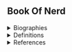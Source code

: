 ## Book Of Nerd

<details>
<summary>Biographies</summary>

#### Ada Lovelace

> Ada Lovelace was an English mathematician and writer, well known for her work on Charles Babbage's proposed computer – "The Analytical Engine" first described in 1837. She was first to recognize that machines were capable of more than pure arithmetic calculations and published the first algorithm to be tasked by a machine.

#### Tim Berners-Lee

> Tim Berners-Lee is an English computer scientist renowned for creating the World Wide Web, implementing a successful communication between a HTTP client and server over the Internet in November 1989. This is important as the WWW is the main form of information and interconnection for most people nowadays.

#### Grace Hopper

> Grace Hopper was an American computer scientist and one of the first programmers of the `Harvard Mark I` computer. She also invented one of the first linker programs. Hopper theorised machine-dependent programming languages and created `FLOW-MATIC`, which later inspired `COBOL`, a high level programming language for businesses.

#### Alan Turing

> Alan Turing was an English mathematician, computer scientist, logician, cryptanalyst, philosopher and theoretical biologist. He is renowned for the development of theoretical computer science, algorithms and computation through his invention – "The Turing Machine", considered to be a model of a general-purpose computer.

#### Margaret Hamilton

> Margaret Hamilton is an American computer scientist and systems engineer. She was the director of the software engineering division of the MIT Instrumentation Laboratory, which developed software for NASA's Apollo program.

#### Dennis Ritchie

> Dennis Ritchie was an American computer scientist renowned for creating the C programming language, which then became the "Mother" of most modern languages with its inspiring syntax. He also developed the Unix Operating System with Ken Thompson, inspiring many modern Unix and Unix-like Operating Systems.

</details>

<details>
<summary>Definitions</summary>

#### Network

> A computer network is a collection of computers (nodes) that are connected with wires or wirelessly to transmit and receive data.

#### Device

> A device in a computer network is what the network is comprised of, also referred to as 'Nodes'. There are two different types of devices - end devices and intermediary devices. End devices are either the source or destination of a transmission, so a client device like a personal computer, or a server. Intermediary devices assist the flow of data transmission by forwarding them, such as routers.

![](https://external-content.duckduckgo.com/iu/?u=https%3A%2F%2Ftse1.mm.bing.net%2Fth%3Fid%3DOIP.uC_f0Fv6GTDnjyxjARFiYgHaEE%26pid%3DApi&f=1)

#### Router

> A router in a computer network is as the name suggests, an intermediary device that is responsible for forwading data packets (routing them) through a network until they reach an end device. Also, a router connects all devices connected to it and forms a local network.

![](<https://external-content.duckduckgo.com/iu/?u=https%3A%2F%2Ffthmb.tqn.com%2F55b_4EdpJWd2nwIx3w6JvKqdq5Q%3D%2F5001x3335%2Ffilters%3Afill(auto%2C1)%2Fwireless-router-57ee8cea5f9b586c353f3e9f.jpg&f=1&nofb=1>)

#### Switch

> A switch in a computer network is an intermediary device which is responsible for forwading transmitted packets from one device to another within a Local Area Network (LAN).

![](https://external-content.duckduckgo.com/iu/?u=https%3A%2F%2Fmedia.startech.com%2Fcms%2Fproducts%2Fmain%2Fies51000.main.jpg&f=1&nofb=1)

#### Gateway

> A gateway is a network node which is responsible for connecting two networks together that use different protocols. Gateways are located on the edge of a network and manages receiving and transmitted packets to and from that network.

#### Repeater

> Just like a Minecraft Redstone repeater, repeaters in a computer network are devices that are responsible for strengthening a signal over a long distance. These devices operate on Layer 1 of the OSI Model (the physical layer).

![](https://external-content.duckduckgo.com/iu/?u=http%3A%2F%2Fwww.learnabhi.com%2Fwp-content%2Fuploads%2F2017%2F10%2FUntitled2.png&f=1&nofb=1)

#### Server

> A server is an end device which is capable of receiving requests, processing them, and responding thus delivering or 'serving' data packets back to the requester Node, which is referred to as a client Node.

#### File Server

> A file server is a type of server which is responsible for storing, accessing and managing files within a network. I.e. a file server is a Node which provides shared disk access within a network. Standard protocols for accessing file servers are FTP and HTTP/HTTPS.

![](https://external-content.duckduckgo.com/iu/?u=https%3A%2F%2Fi.stack.imgur.com%2FCaRC6.png&f=1&nofb=1)

#### Web Server

> A web server is a type of server which is responsible for serving data to a client over HTTP. Web servers are responsible for delivering webpages to the browser after a request has been routed to them after a DNS lookup and a TCP handshake. Nowadays, web servers can also be used for REST, GraphQL etc APIs which extends their usage to a general client-server communication. Popular web servers include Apache Web Server and NginX. NginX is also a reverse proxy.

![](https://external-content.duckduckgo.com/iu/?u=https%3A%2F%2Fmiro.medium.com%2Fmax%2F1024%2F1*TrNJZqECEj0eVuJDeNKtNQ.png&f=1&nofb=1)

#### Database

> A database is a structured and organized collection of large amounts of data usually stored on a computer, controlled by a management system (DBMS). The two most common and popular databases are Relational Databases (RDBMS), e.g. PostgreSQL, MySQL and NoSQL Databases, e.g. MongoDB and Redis. Relational databases have schemas, organize data into tables and use SQL to query the database. NoSQL Databases are semistructured or not structured at all, and are often used in complex web applications.

![](https://external-content.duckduckgo.com/iu/?u=https%3A%2F%2Fupload.wikimedia.org%2Fwikipedia%2Fcommons%2F5%2F57%2FRDBMS_structure.png&f=1&nofb=1)

#### Proxy

> A proxy is a middleman which receives requests and redirects them. Proxy servers can be bidirectional gateways which control the received and transmitted requests to and from a network. The power of this redirecting can prevent malicious users from entering a network, and prevent users of a network from accessing malicious content. Proxy servers can also be used as a cache, so they filter and also improve performance.

![](https://external-content.duckduckgo.com/iu/?u=https%3A%2F%2Ftse2.mm.bing.net%2Fth%3Fid%3DOIP.K7Rpd5aGWu4sfC9XpF167AHaC8%26pid%3DApi&f=1)

#### Printer

> A network printer is a type of printer which is a Node of a network and can be accessed through such network.

![](https://external-content.duckduckgo.com/iu/?u=https%3A%2F%2Ftse1.mm.bing.net%2Fth%3Fid%3DOIP.aBSwe3kUpiB1H9EY5J0ExwHaDs%26pid%3DApi&f=1)

#### Network Topology

> A network topology is a representation of the arrangement of how Nodes in a computer network are connected.

#### Ring

> A ring topology is a type of network topology where Nodes are connected in a closed path. An application of ring topology is in a school campus; this allows higher speed transmission of data packets between buildings. These are usually used in a WAN or a MAN.

| Advantages                            | Disadvantages                                                                                                                                          |
| ------------------------------------- | ------------------------------------------------------------------------------------------------------------------------------------------------------ |
| Cheap and easy to setup               | An error in one Node will stop the entire network                                                                                                      |
| High speed data transmission          | Security threats; since data packets pass through all Nodes until the destination, it's easy to add a malicious middleman that intercepts data packets |
| No problems with transmitting packets | Adding or removing Nodes to the network can be inefficient and difficult; it's like a Circular Linked List after all                                   |

![](https://external-content.duckduckgo.com/iu/?u=https%3A%2F%2Fcdn.comparitech.com%2Fwp-content%2Fuploads%2F2018%2F11%2FRing-Topology.jpg&f=1&nofb=1)

#### Ethernet/Bus

> A bus topology is a type of network topology where Nodes are connected through each other in a linear way between two terminators with Ethernet cables, like a Linked List. Say the structure `A -> B -> C`, if A wanted to transmit data to C, those packets would need to go through B, and since the destination address doesn't match B, B discards it and the packets go to C. Bus topologies are generally used for small, budget networks.

| Advantages                                                                 | Disadvantages                                                                          |
| -------------------------------------------------------------------------- | -------------------------------------------------------------------------------------- |
| Extremely cheap and easy to setup                                          | Slow worst case time to transmit packets than other topologies                         |
| Adding or removing Nodes to the network is fairly straightforward          | Bus topology networks must be kept small, as more Nodes will decrease performance      |
| A problem in one Node won't affect the entire network unlike Ring topology | The 'backbone cable' of the bus topology must be constantly checked for good condition |

![](https://external-content.duckduckgo.com/iu/?u=https%3A%2F%2Fcdn.comparitech.com%2Fwp-content%2Fuploads%2F2018%2F11%2FBus-Topology.jpg&f=1&nofb=1)

#### Star

> A star topology is a type of network topology where Nodes are connected to a central Node, usually a hub or a switch. The central Node of a star can be wired or wireless. Star topologies are used anywhere and are scalable, but most importantly used for networks where communication through a central Node is important, such as a medical center.

| Advantages                                                                                    | Disadvantages                                                            |
| --------------------------------------------------------------------------------------------- | ------------------------------------------------------------------------ |
| Easy to setup                                                                                 | If the central device has a problem, the entire network is 'broken'      |
| Easy to add and remove Nodes to the network, especially if the central device is wireless     | Much more expensive to establish than previous alternatives              |
| Scalable and problems in Nodes that aren't the central device won't affect the entire network | Could be insecure as a wireless network, as anybody can join the network |

![](https://external-content.duckduckgo.com/iu/?u=https%3A%2F%2Fi2.wp.com%2Fhmhub.me%2Fwp-content%2Fuploads%2F2019%2F08%2Fstar-Topology.jpg%3Ffit%3D1200%252C600%26ssl%3D1&f=1&nofb=1)

#### Hybrid

> A hybrid topology is a type of network topology which is usually large scale and is a composition of two or more basic network topologies. E.g. a hybrid network could be a Star connected to a Ring through a Bus. One use case of these topologies is to connect multiple offices of different network topologies together. The below image depicts a Ring -> Bus -> Star Hybrid network.

| Advantages                                                                                                                                                                      | Disadvantages                                                                                             |
| ------------------------------------------------------------------------------------------------------------------------------------------------------------------------------- | --------------------------------------------------------------------------------------------------------- |
| This structure is scalable                                                                                                                                                      | Extremely expensive to setup and manage because of a large quantity of Nodes                              |
| Combined advantages of subnetworks' advantages; e.g. there can be high speed transfer between two Nodes with a Ring topology, and a fault-tolerant network with a Star topology | Diagnosing problems in the network can be difficult because of its complexity                             |
| A problem in one Node won't affect the entire network                                                                                                                           | The backbone which connects all subnetworks is critical and damage to it will collapse the entire network |

![](https://external-content.duckduckgo.com/iu/?u=https%3A%2F%2Fcdn.comparitech.com%2Fwp-content%2Fuploads%2F2018%2F11%2FHybrid-Topology.jpg&f=1&nofb=1)

#### Mesh

> A mesh topology is a type of network topology where each Node can transmit and receive data packets with a peer to peer connection and does not require any intemediary devices to do so. If it is a wired mesh topology, every Node must have as many wires as the number of Nodes in the network minus 1. A common example of a mesh topology is a wireless home network.

| Advantages                                            | Disadvantages                                                                        |
| ----------------------------------------------------- | ------------------------------------------------------------------------------------ |
| Excellent network performance                         | Extremely expensive and time consuming to setup and manage, a bit easier if wireless |
| Extremely secure and robust                           | Large scale cable management is extremely difficult                                  |
| A problem in one Node won't affect the entire network | Adding Nodes to the network is extremely difficult                                   |

![](https://external-content.duckduckgo.com/iu/?u=https%3A%2F%2Fcdn.comparitech.com%2Fwp-content%2Fuploads%2F2018%2F11%2FMesh-Topology.jpg&f=1&nofb=1)

#### Network Types

> Network types are different kinds of networks with different features, capacities and geographic scales. Networks include LAN, WAN, SAN, CAN, MAN, GAN, VPN and more.

![](https://upload.wikimedia.org/wikipedia/commons/thumb/6/6e/Data_Networks_classification_by_spatial_scope.svg/300px-Data_Networks_classification_by_spatial_scope.svg.png)

#### LAN

> A Local Area Network (LAN) is a network type which connects devices within a a limited geographical area, such as a home or an office. LANs have high data transfer speed using Ethernet cables, with standard cables reaching 100 Gigabits per second (Gbit/s).

#### WAN

> A Wide Area Network (WAN) is a network type which is used for telecommunication over a large geographic area from a city to intercontinental spans. Because of this distance, WAN tends to operate on Layers 1-3 of the OSI Model. A WAN can be used in a business so that it can function with clients and staff regardless of location.

#### SAN

> A Storage Area Network (SAN) is a network type which provides access to data storage devices. Typically, a SAN has its own network of data storage devices and can't be accessed through a LAN.

#### CAN

> A Campus Area Network (CAN) is a network type which is composed of LANs within a limited geographical area. These are used in areas larger for a LAN, but smaller for a MAN, such as a university to connect between buildings and campuses.

#### MAN

> A Metropolitan Area Network (MAN) is a network type which is a large network composed of smaller networks such as LANs, as large as cities.

#### Protocol

> A protocol is a set of rules for computers and devices to transmit data, receive data, connect, and communicate with each other.

#### TCP/IP

> IP is a protocol which is an address and its function is to transmit data packets from a source to an end device, and it is connectionless. TCP is a protocol used alongside IP for ordering packets and error checking. When data is transmitted over TCP from `A -> B`, A sends a `SYN` packet to B, then B sends back a `SYN` packet for synchronization alongside an `ACK`. The third step is for A to send back to B with an `ACK` packet to acknowledge a connection has started. This is known as a three way handshake, similar to requesting and granting authorization in an OAuth2 workflow. Now, packets can be sent through in order because of a connection.

![](https://external-content.duckduckgo.com/iu/?u=http%3A%2F%2Fwww.mdpi.com%2Fapplsci%2Fapplsci-06-00358%2Farticle_deploy%2Fhtml%2Fimages%2Fapplsci-06-00358-g005.png&f=1&nofb=1)

#### SSL

> Secure Sockets Layer or SSL is a security protocol providing privacy, authentication and integrity to Internet connections and communications. A more modern version of SSL now is TLS (Transport Layer Security), and when SSL/TLS is integrated with HTTP, a web server's URL uses HTTPS instead of HTTP. SSL/TLS encrypts the data transmitted over the web, and like TCP, performs a handshake to ensure that two devices are meant to be. After the handshake, a key exchange is performed and then an encrypted HTTP Request/Response is made. An example of SSL/TLS application is for a web server that manages logins and bank details. Without TLS, it would be purely HTTP and the client would need to transfer plaintext over HTTP, which is incredibly vulnerable. With TLS, it is encrypted and meaningless to a potential attacker.

![](https://external-content.duckduckgo.com/iu/?u=https%3A%2F%2Fdeveloper.okta.com%2Fimg%2Fbooks%2Fapi-security%2Ftls%2Fimages%2Ftls-sequence-diagram.png&f=1&nofb=1)

#### HTTP

> Hypertext Transfer Protocol or HTTP is used to load pages from a web server with hyperlinks. HTTP is on the top layer of the OSI model; Layer 7 the Application Layer, and a typical workflow is a client sending a HTTP request to a server, then the server sending a response back, typically JSON data and a status code.

![](https://external-content.duckduckgo.com/iu/?u=https%3A%2F%2Fwww.researchgate.net%2Fprofile%2FKereshmeh_Afsari%2Fpublication%2F311571526%2Ffigure%2Ffig3%2FAS%3A438170157359106%401481479314691%2FHTTP-request-response-model.png&f=1&nofb=1)

#### FTP

> File Transfer Protocol or FTP is a protocol used for transferring files between computers over a TCP/IP network. Users that have been granted access from the handshake are able to receive and transfer files through the FTP server. A secure version of FTP is called SFTP.

![](https://external-content.duckduckgo.com/iu/?u=https%3A%2F%2F4.bp.blogspot.com%2F-DcPXdlysvpA%2FV8x6Zbo9SjI%2FAAAAAAAAAFg%2F8nB12mQmYwAbJdqZmbZ8RP7VRpYEfR9ZACLcB%2Fs640%2Fftp-diagram.gif&f=1&nofb=1)

</details>

<details>
<summary>References</summary>

- https://en.wikipedia.org/wiki/Ada_Lovelace
- https://en.wikipedia.org/wiki/Tim_Berners-Lee
- https://en.wikipedia.org/wiki/Grace_Hopper
- https://en.wikipedia.org/wiki/Alan_Turing
- https://en.wikipedia.org/wiki/Margaret_Hamilton_(software_engineer)
- https://en.wikipedia.org/wiki/Dennis_Ritchie

</details>
